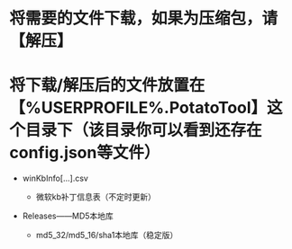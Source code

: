 # 将需要的文件下载，如果为压缩包，请【解压】

# 将下载/解压后的文件放置在 【%USERPROFILE%.PotatoTool】这个目录下（该目录你可以看到还存在config.json等文件）

- winKbInfo\[...\].csv
  - 微软kb补丁信息表（不定时更新）

- Releases——MD5本地库
  - md5_32/md5_16/sha1本地库（稳定版）
